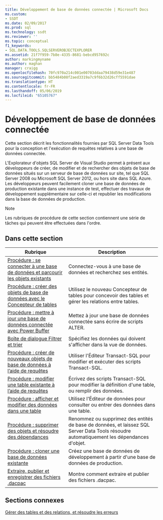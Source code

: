 ```yaml
---
title: Développement de base de données connectée | Microsoft Docs
ms.custom:
- SSDT
ms.date: 02/09/2017
ms.prod: sql
ms.technology: ssdt
ms.reviewer: ''
ms.topic: conceptual
f1_keywords:
- SQL.DATA.TOOLS.SQLSERVEROBJECTEXPLORER
ms.assetid: 21f7f959-7b8e-4335-8681-bebcd957692c
author: markingmyname
ms.author: maghan
manager: craigg
ms.openlocfilehash: 70fc970a214c001e00703ddaa79438d59e31e487
ms.sourcegitcommit: bb5484b08f2aed3319a7c9f6b32d26cff5591dae
ms.translationtype: HT
ms.contentlocale: fr-FR
ms.lasthandoff: 05/06/2019
ms.locfileid: "65105767"
---
```

# <a name="connected-database-development"></a>Développement de base de données connectée
Cette section décrit les fonctionnalités fournies par SQL Server Data Tools pour la conception et l'exécution de requêtes relatives à une base de données connectée.  
  
L'Explorateur d'objets SQL Server de Visual Studio permet à présent aux développeurs de créer, de modifier et de rechercher des objets de base de données situés sur un serveur de base de données sur site, tel que SQL Server 2008 ou Microsoft SQL Server 2012, ou hors site dans SQL Azure. Les développeurs peuvent facilement cloner une base de données de production existante dans une instance de test, effectuer des travaux de développement supplémentaire sur celle-ci et republier les modifications dans la base de données de production.  
  
> [!NOTE]  
> Les rubriques de procédure de cette section contiennent une série de tâches qui peuvent être effectuées dans l'ordre.  
  
## <a name="in-this-section"></a>Dans cette section  
  
|Rubrique|Description|  
|---------|---------------|  
|[Procédure : se connecter à une base de données et parcourir les objets existants](../ssdt/how-to-connect-to-a-database-and-browse-existing-objects.md)|Connectez-vous à une base de données et recherchez ses entités.|  
|[Procédure : créer des objets de base de données avec le Concepteur de tables](../ssdt/how-to-create-database-objects-using-table-designer.md)|Utilisez le nouveau Concepteur de tables pour concevoir des tables et gérer les relations entre tables.|  
|[Procédure : mettre à jour une base de données connectée avec Power Buffer](../ssdt/how-to-update-a-connected-database-with-power-buffer.md)|Mettez à jour une base de données connectée sans écrire de scripts ALTER.|  
|[Boîte de dialogue Filtrer et trier](../ssdt/filter-and-sort-dialog-box.md)|Spécifiez les données qui doivent s'afficher dans la vue de données.|  
|[Procédure : créer de nouveaux objets de base de données à l’aide de requêtes](../ssdt/how-to-create-new-database-objects-using-queries.md)|Utiliser l'Éditeur Transact\-SQL pour modifier et exécuter des scripts Transact\-SQL.|  
|[Procédure : modifier une table existante à l’aide de requêtes](../ssdt/how-to-edit-an-existing-table-using-queries.md)|Écrivez des scripts Transact\-SQL pour modifier la définition d'une table, ou remplir des données.|  
|[Procédure : afficher et modifier des données dans une table](../ssdt/how-to-view-and-edit-data-in-a-table.md)|Utilisez l'Éditeur de données pour consulter ou entrer des données dans une table.|  
|[Procédure : supprimer des objets et résoudre des dépendances](../ssdt/how-to-delete-objects-and-resolve-dependencies.md)|Renommez ou supprimez des entités de base de données, et laissez SQL Server Data Tools résoudre automatiquement les dépendances d'objet.|  
|[Procédure : cloner une base de données existante](../ssdt/how-to-clone-an-existing-database.md)|Créez une base de données de développement à partir d'une base de données de production.|  
|[Extraire, publier et enregistrer des fichiers .dacpac](../ssdt/extract-publish-and-register-dacpac-files.md)|Montre comment extraire et publier des fichiers .dacpac.|  
  
## <a name="related-sections"></a>Sections connexes  
[Gérer des tables et des relations, et résoudre les erreurs](../ssdt/manage-tables-relationships-and-fix-errors.md)  
  
